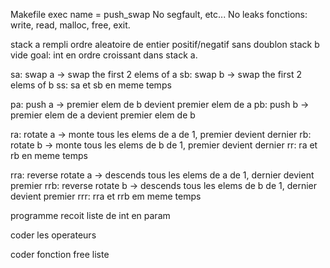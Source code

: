 Makefile
exec name = push_swap
No segfault, etc...
No leaks
fonctions: write, read, malloc, free, exit.

stack a rempli ordre aleatoire de entier positif/negatif sans doublon
stack b vide
goal: int en ordre croissant dans stack a.

sa: swap a -> swap the first 2 elems of a
sb: swap b -> swap the first 2 elems of b
ss: sa et sb en meme temps

pa: push a -> premier elem de b devient premier elem de a
pb: push b -> premier elem de a devient premier elem de b

ra: rotate a -> monte tous les elems de a de 1, premier devient dernier
rb: rotate b -> monte tous les elems de b de 1, premier devient dernier
rr: ra et rb en meme temps

rra: reverse rotate a -> descends tous les elems de a de 1, dernier devient premier
rrb: reverse rotate b -> descends tous les elems de b de 1, dernier devient premier
rrr: rra et rrb em meme temps

programme recoit liste de int en param


coder les operateurs

coder fonction free liste
